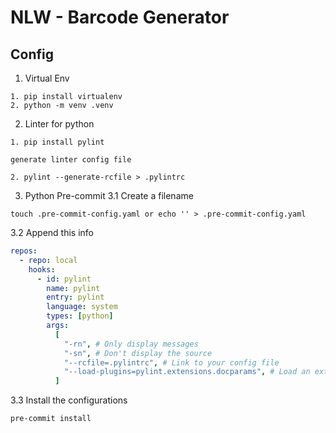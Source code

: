 # NLW - Barcode Generator

## Config
1. Virtual Env
```shelll
1. pip install virtualenv
2. python -m venv .venv
```
2. Linter for python
```shell
1. pip install pylint
```
```generate linter config file```
```shell
2. pylint --generate-rcfile > .pylintrc
```

3. Python Pre-commit
3.1 Create a filename
```shell
touch .pre-commit-config.yaml or echo '' > .pre-commit-config.yaml
```
3.2 Append this info
```yaml
repos:
  - repo: local
    hooks:
      - id: pylint
        name: pylint
        entry: pylint
        language: system
        types: [python]
        args:
          [
            "-rn", # Only display messages
            "-sn", # Don't display the source
            "--rcfile=.pylintrc", # Link to your config file
            "--load-plugins=pylint.extensions.docparams", # Load an extension
          ]
```
3.3 Install the configurations
```shell
pre-commit install
```